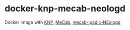 # docker-knp-mecab-neologd
Docker image with [KNP](http://nlp.ist.i.kyoto-u.ac.jp/index.php?KNP), [MeCab](http://taku910.github.io/mecab/), [mecab-ipadic-NEologd](https://github.com/neologd/mecab-ipadic-neologd)
